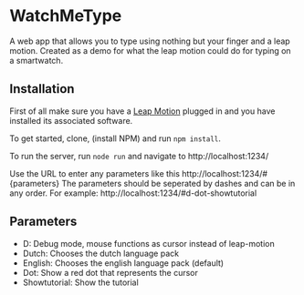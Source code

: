 # WatchMeType

A web app that allows you to type using nothing but your finger and a leap motion. Created as a demo for what the leap motion could do for typing on a smartwatch.

## Installation

First of all make sure you have a [Leap Motion](https://www.leapmotion.com/) plugged in and you have installed its associated software.

To get started, clone, (install NPM) and run ```npm install```.

To run the server, run ```node run``` and navigate to http://localhost:1234/

Use the URL to enter any parameters like this http://localhost:1234/#{parameters}
The parameters should be seperated by dashes and can be in any order. For example:
http://localhost:1234/#d-dot-showtutorial

## Parameters

* D: Debug mode, mouse functions as cursor instead of leap-motion
* Dutch: Chooses the dutch language pack
* English: Chooses the english language pack (default)
* Dot: Show a red dot that represents the cursor
* Showtutorial: Show the tutorial
